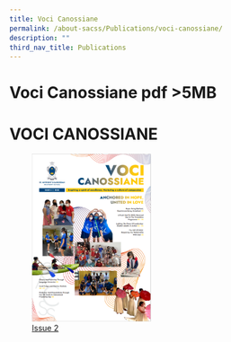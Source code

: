 ```yaml
---
title: Voci Canossiane
permalink: /about-sacss/Publications/voci-canossiane/
description: ""
third_nav_title: Publications
---
```

# Voci Canossiane pdf >5MB

# VOCI CANOSSIANE

<figure>
	<a href="https://stanthonyscanossiansec.moe.edu.sg/wp-content/uploads/2022/02/Voci-Issue-1_Final-High-res.pdf"> <img src="/images/About%20us/Voci_Issue2_Image.png" 
     style="width:50%"></a>
<figcaption> 
	<a href="https://stanthonyscanossiansec.moe.edu.sg/wp-content/uploads/2022/02/Voci-Issue-1_Final-High-res.pdf"> Issue 2 </a>
	</figcaption>
</figure>